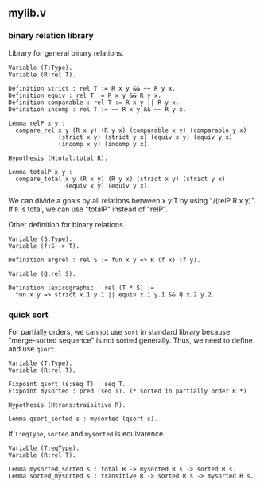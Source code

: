 ## mylib.v

### binary relation library

Library for general binary relations.

```Coq
Variable (T:Type).
Variable (R:rel T).

Definition strict : rel T := R x y && ~~ R y x.
Definition equiv : rel T := R x y && R y x.
Definition comparable : rel T := R x y || R y x.
Definition incomp : rel T := ~~ R x y && ~~ R y x.

Lemma relP x y :
  compare_rel x y (R x y) (R y x) (comparable x y) (comparable y x)
              (strict x y) (strict y x) (equiv x y) (equiv y x)
              (incomp x y) (incomp y x).

Hypothesis (Htotal:total R).

Lemma totalP x y :
  compare_total x y (R x y) (R y x) (strict x y) (strict y x)
                (equiv x y) (equiv y x).
```

We can divide a goals by all relations between x y:T by using "/(relP R x y)".
If `R` is total, we can use "totalP" instead of "relP".

Other definition for binary relations.
```Coq
Variable (S:Type).
Variable (f:S -> T).

Definition argrel : rel S := fun x y => R (f x) (f y).

Variable (Q:rel S).

Definition lexicographic : rel (T * S) :=
  fun x y => strict x.1 y.1 || equiv x.1 y.1 && Q x.2 y.2.
```

### quick sort
For partially orders, we cannot use `sort` in standard library because "merge-sorted sequence" is not sorted generally.
Thus, we need to define and use `qsort`.
```Coq
Variable (T:Type).
Variable (R:rel T).

Fixpoint qsort (s:seq T) : seq T.
Fixpoint mysorted : pred (seq T). (* sorted in partially order R *)

Hypothesis (Htrans:traisitive R).

Lemma qsort_sorted s : mysorted (qsort s).
```
If `T:eqType`, `sorted` and `mysorted` is equivarence.
```Coq
Variable (T:eqType).
Variable (R:rel T).

Lemma mysorted_sorted s : total R -> mysorted R s -> sorted R s.
Lemma sorted_mysorted s : transitive R -> sorted R s -> mysorted R s.
```
